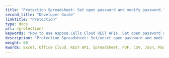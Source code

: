 ```yaml
---
title: "Protection Spreadsheet: Set open password and modify password."
second_title: "Developer Guide"
linktitle: "Protection"
type: docs
url: /protection/
keywords: "How to use Aspose.Cells Cloud REST APIs. Set open password and modify password. Office Excel 2016,  Office Excel 2019,office Excel 365."
description: "Protection Spreadsheet: Set/unset open password and modify password."
weight: 60
kwords: Excel, Office Cloud, REST API, Spreadsheet, PDF, CSV, Json, Markdown, Developer Guide
---
```


